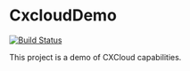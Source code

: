 # CxcloudDemo

[![Build Status](https://travis-ci.org/cxcloud/frontend-accelerator.svg?branch=master)](https://travis-ci.org/cxcloud/frontend-accelerator)

This project is a demo of CXCloud capabilities.

